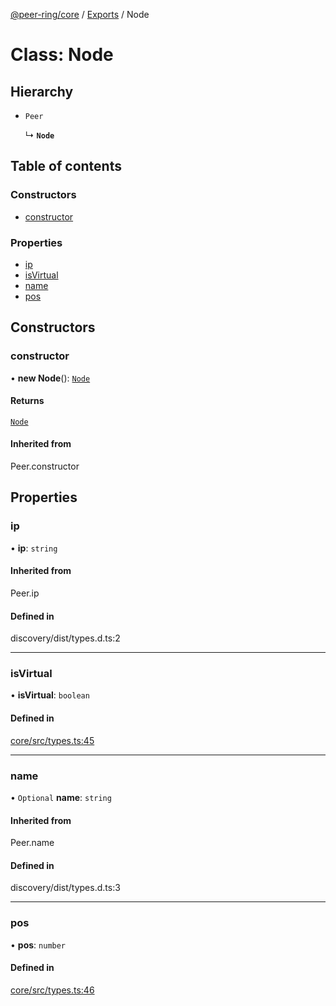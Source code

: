 [@peer-ring/core](../README.md) / [Exports](../modules.md) / Node

# Class: Node

## Hierarchy

- `Peer`

  ↳ **`Node`**

## Table of contents

### Constructors

- [constructor](Node.md#constructor)

### Properties

- [ip](Node.md#ip)
- [isVirtual](Node.md#isvirtual)
- [name](Node.md#name)
- [pos](Node.md#pos)

## Constructors

### constructor

• **new Node**(): [`Node`](Node.md)

#### Returns

[`Node`](Node.md)

#### Inherited from

Peer.constructor

## Properties

### ip

• **ip**: `string`

#### Inherited from

Peer.ip

#### Defined in

discovery/dist/types.d.ts:2

___

### isVirtual

• **isVirtual**: `boolean`

#### Defined in

[core/src/types.ts:45](https://github.com/mahendraHegde/peer-ring/blob/a34a79cc00dcfece3dd7053087438426a58bff61/packages/core/src/types.ts#L45)

___

### name

• `Optional` **name**: `string`

#### Inherited from

Peer.name

#### Defined in

discovery/dist/types.d.ts:3

___

### pos

• **pos**: `number`

#### Defined in

[core/src/types.ts:46](https://github.com/mahendraHegde/peer-ring/blob/a34a79cc00dcfece3dd7053087438426a58bff61/packages/core/src/types.ts#L46)
